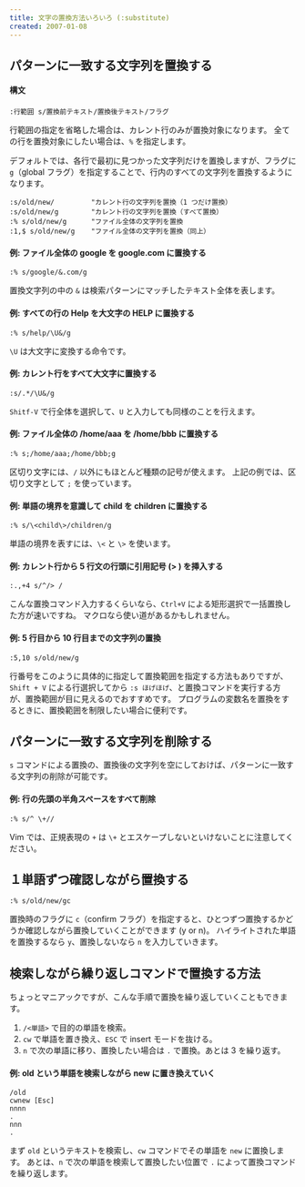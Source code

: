 ```yaml
---
title: 文字の置換方法いろいろ (:substitute)
created: 2007-01-08
---
```



パターンに一致する文字列を置換する
----

#### 構文

~~~ vim
:行範囲 s/置換前テキスト/置換後テキスト/フラグ
~~~

行範囲の指定を省略した場合は、カレント行のみが置換対象になります。
全ての行を置換対象にしたい場合は、`%` を指定します。

デフォルトでは、各行で最初に見つかった文字列だけを置換しますが、フラグに `g`（global フラグ）を指定することで、行内のすべての文字列を置換するようになります。

~~~ vim
:s/old/new/         "カレント行の文字列を置換（1 つだけ置換）
:s/old/new/g        "カレント行の文字列を置換（すべて置換）
:% s/old/new/g      "ファイル全体の文字列を置換
:1,$ s/old/new/g    "ファイル全体の文字列を置換（同上）
~~~

#### 例: ファイル全体の google を google.com に置換する

~~~ vim
:% s/google/&.com/g
~~~

置換文字列の中の `&` は検索パターンにマッチしたテキスト全体を表します。

#### 例: すべての行の Help を大文字の HELP に置換する

~~~
:% s/help/\U&/g
~~~

`\U` は大文字に変換する命令です。

#### 例: カレント行をすべて大文字に置換する

~~~
:s/.*/\U&/g
~~~

`Shitf-V` で行全体を選択して、`U` と入力しても同様のことを行えます。

#### 例: ファイル全体の /home/aaa を /home/bbb に置換する

~~~ vim
:% s;/home/aaa;/home/bbb;g
~~~

区切り文字には、`/` 以外にもほとんど種類の記号が使えます。
上記の例では、区切り文字として `;` を使っています。

#### 例: 単語の境界を意識して child を children に置換する

~~~ vim
:% s/\<child\>/children/g
~~~

単語の境界を表すには、`\<` と `\>` を使います。

#### 例: カレント行から 5 行文の行頭に引用記号 (> ) を挿入する

~~~ vim
:.,+4 s/^/> /
~~~

こんな置換コマンド入力するくらいなら、`Ctrl+V` による矩形選択で一括置換した方が速いですね。
マクロなら使い道があるかもしれません。

#### 例: 5 行目から 10 行目までの文字列の置換

~~~ vim
:5,10 s/old/new/g
~~~

行番号をこのように具体的に指定して置換範囲を指定する方法もありですが、`Shift + V` による行選択してから `:s ほげほげ`、と置換コマンドを実行する方が、置換範囲が目に見えるのでおすすめです。
プログラムの変数名を置換をするときに、置換範囲を制限したい場合に便利です。


パターンに一致する文字列を削除する
----

`s` コマンドによる置換の、置換後の文字列を空にしておけば、パターンに一致する文字列の削除が可能です。

#### 例: 行の先頭の半角スペースをすべて削除

~~~ vim
:% s/^ \+//
~~~

Vim では、正規表現の `+` は `\+` とエスケープしないといけないことに注意してください。


１単語ずつ確認しながら置換する
----

~~~ vim
:% s/old/new/gc
~~~

置換時のフラグに `c`（confirm フラグ）を指定すると、ひとつずつ置換するかどうか確認しながら置換していくことができます (y or n)。
ハイライトされた単語を置換するなら `y`、置換しないなら `n` を入力していきます。


検索しながら繰り返しコマンドで置換する方法
----

ちょっとマニアックですが、こんな手順で置換を繰り返していくこともできます。

1. `/<単語>` で目的の単語を検索。
2. `cw` で単語を置き換え、`ESC` で insert モードを抜ける。
3. `n` で次の単語に移り、置換したい場合は `.` で置換。あとは 3 を繰り返す。

#### 例: old という単語を検索しながら new に置き換えていく

~~~ vim
/old
cwnew [Esc]
nnnn
.
nnn
.
~~~

まず `old` というテキストを検索し、`cw` コマンドでその単語を `new` に置換します。
あとは、`n` で次の単語を検索して置換したい位置で `.` によって置換コマンドを繰り返します。

